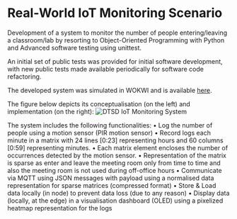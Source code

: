 # Real-World IoT Monitoring Scenario

Development of a system to monitor the number of people entering/leaving a classroom/lab by resorting to Object-Oriented Programming with Python and Advanced software testing using unittest.

An initial set of public tests was provided for initial software development, with new public tests made available periodically for software code refactoring.

The developed system was simulated in WOKWI and is available [here](https://wokwi.com/projects/334412072311849556).

The figure below depicts its conceptualisation (on the left) and implementation (on the right):
![DTSD IoT Monitoring System](https://github.com/ro-afonso/dIoTspmatrix_55007_56336/assets/93609933/2ff0d86b-6810-4a80-8e85-b18bdb51e21a)


The system includes the following functionalities:
• Log the number of people using a motion sensor (PIR motion sensor)
• Record logs each minute in a matrix with 24 lines [0:23] representing hours and 60 columns [0:59] representing minutes.
• Each matrix element encloses the number of occurrences detected by the motion sensor.
• Representation of the matrix is sparse as enter and leave the meeting room only from time to time and also the meeting room is not used during off-office hours
• Communicate via MQTT using JSON messages with payload using a normalised data representation for sparse matrices (compressed format)
• Store & Load data locally (in node) to prevent data loss (due to any reason)
• Display data (locally, at the edge) in a visualisation dashboard (OLED) using a pixelized heatmap representation for the logs
